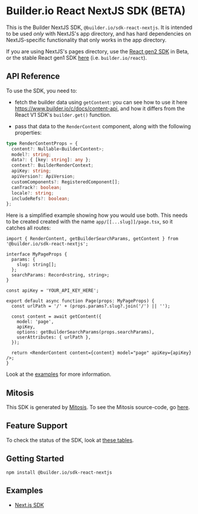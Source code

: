 # Builder.io React NextJS SDK (BETA)

This is the Builder NextJS SDK, `@builder.io/sdk-react-nextjs`. It is intended to be used _only_ with NextJS's app directory, and has hard dependencies on NextJS-specific functionality that only works in the app directory. 

If you are using NextJS's pages directory, use the [React gen2 SDK](../react/) in Beta, or the stable React gen1 SDK [here](../../../react/) (i.e. `builder.io/react`).

## API Reference

To use the SDK, you need to:

- fetch the builder data using `getContent`: you can see how to use it here https://www.builder.io/c/docs/content-api, and how it differs from the React V1 SDK's `builder.get()` function.

- pass that data to the `RenderContent` component, along with the following properties:

```ts
type RenderContentProps = {
  content?: Nullable<BuilderContent>;
  model?: string;
  data?: { [key: string]: any };
  context?: BuilderRenderContext;
  apiKey: string;
  apiVersion?: ApiVersion;
  customComponents?: RegisteredComponent[];
  canTrack?: boolean;
  locale?: string;
  includeRefs?: boolean;
};
```

Here is a simplified example showing how you would use both. This needs to be created created with the name `app/[[...slug]]/page.tsx`, so it catches all routes:

```tsx
import { RenderContent, getBuilderSearchParams, getContent } from '@builder.io/sdk-react-nextjs';

interface MyPageProps {
  params: {
    slug: string[];
  };
  searchParams: Record<string, string>;
}

const apiKey = 'YOUR_API_KEY_HERE';

export default async function Page(props: MyPageProps) {
  const urlPath = '/' + (props.params?.slug?.join('/') || '');

  const content = await getContent({
    model: 'page',
    apiKey,
    options: getBuilderSearchParams(props.searchParams),
    userAttributes: { urlPath },
  });

  return <RenderContent content={content} model="page" apiKey={apiKey} />;
}
```

Look at the [examples](#examples) for more information.

## Mitosis

This SDK is generated by [Mitosis](https://github.com/BuilderIO/mitosis). To see the Mitosis source-code, go [here](../../).

## Feature Support

To check the status of the SDK, look at [these tables](../../README.md#feature-implementation).

## Getting Started

```
npm install @builder.io/sdk-react-nextjs
```

## Examples

- [Next.js SDK](../../../../examples/next-js-sdk-gen-2-experimental-app-directory)
